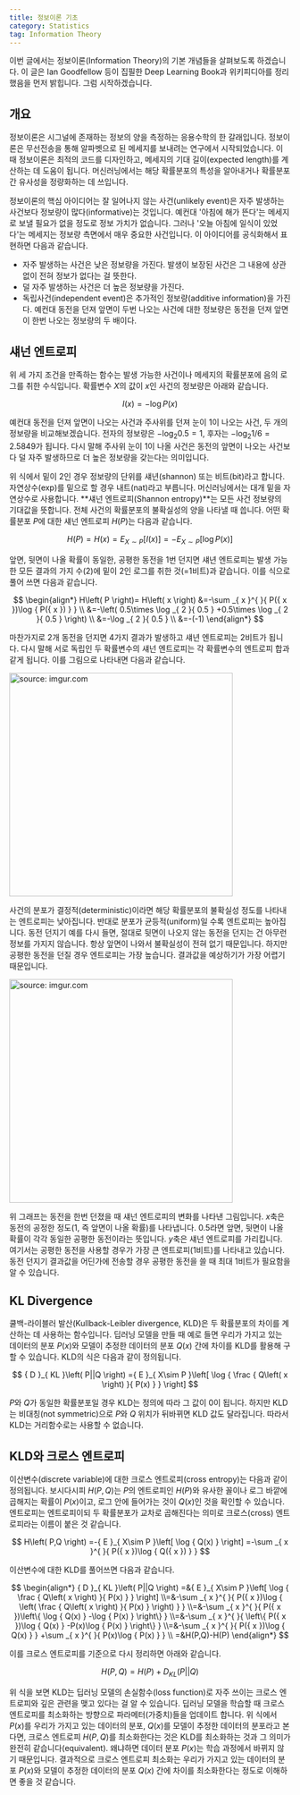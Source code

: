 ```yaml
---
title: 정보이론 기초
category: Statistics
tag: Information Theory
---
```


이번 글에서는 정보이론(Information Theory)의 기본 개념들을 살펴보도록 하겠습니다. 이 글은 Ian Goodfellow 등이 집필한 Deep Learning Book과 위키피디아를 정리했음을 먼저 밝힙니다. 그럼 시작하겠습니다.



## 개요

정보이론은 시그널에 존재하는 정보의 양을 측정하는 응용수학의 한 갈래입니다. 정보이론은 무선전송을 통해 알파벳으로 된 메세지를 보내려는 연구에서 시작되었습니다. 이 때 정보이론은 최적의 코드를 디자인하고, 메세지의 기대 길이(expected length)를 계산하는 데 도움이 됩니다. 머신러닝에서는 해당 확률분포의 특성을 알아내거나 확률분포 간 유사성을 정량화하는 데 쓰입니다.

정보이론의 핵심 아이디어는 잘 일어나지 않는 사건(unlikely event)은 자주 발생하는 사건보다 정보량이 많다(informative)는 것입니다. 예컨대 '아침에 해가 뜬다'는 메세지로 보낼 필요가 없을 정도로 정보 가치가 없습니다. 그러나 '오늘 아침에 일식이 있었다'는 메세지는 정보량 측면에서 매우 중요한 사건입니다. 이 아이디어를 공식화해서 표현하면 다음과 같습니다.

- 자주 발생하는 사건은 낮은 정보량을 가진다. 발생이 보장된 사건은 그 내용에 상관없이 전혀 정보가 없다는 걸 뜻한다.
- 덜 자주 발생하는 사건은 더 높은 정보량을 가진다.
- 독립사건(independent event)은 추가적인 정보량(additive information)을 가진다. 예컨대 동전을 던져 앞면이 두번 나오는 사건에 대한 정보량은 동전을 던져 앞면이 한번 나오는 정보량의 두 배이다.





## 섀넌 엔트로피

위 세 가지 조건을 만족하는 함수는 발생 가능한 사건이나 메세지의 확률분포에 음의 로그를 취한 수식입니다. 확률변수 $X$의 값이 $x$인 사건의 정보량은 아래와 같습니다.


$$
I\left( x \right) =-\log { P(x) }
$$


예컨대 동전을 던져 앞면이 나오는 사건과 주사위를 던져 눈이 1이 나오는 사건, 두 개의 정보량을 비교해보겠습니다. 전자의 정보량은 $-\log_{2}{0.5}=1$, 후자는 $-\log_{2}{1/6}=2.5849$가 됩니다. 다시 말해 주사위 눈이 1이 나올 사건은 동전의 앞면이 나오는 사건보다 덜 자주 발생하므로 더 높은 정보량을 갖는다는 의미입니다. 

위 식에서 밑이 2인 경우 정보량의 단위를 섀년(shannon) 또는 비트(bit)라고 합니다. 자연상수(exp)를 밑으로 할 경우 내트(nat)라고 부릅니다. 머신러닝에서는 대개 밑을 자연상수로 사용합니다. **섀넌 엔트로피(Shannon entropy)**는 모든 사건 정보량의 기대값을 뜻합니다. 전체 사건의 확률분포의 불확실성의 양을 나타낼 때 씁니다. 어떤 확률분포 $P$에 대한 섀넌 엔트로피 $H(P)$는 다음과 같습니다.


$$
H\left( P \right) =H\left( x\right) ={ E }_{ X\sim P }\left[ I\left( x \right)  \right] =-{ E }_{ X\sim P }\left[ \log { P(x) }  \right]
$$


앞면, 뒷면이 나올 확률이 동일한, 공평한 동전을 1번 던지면 섀년 엔트로피는 발생 가능한 모든 결과의 가지 수(2)에 밑이 2인 로그를 취한 것(=1비트)과 같습니다. 이를 식으로 풀어 쓰면 다음과 같습니다. 


$$
\begin{align*}
H\left( P \right)= H\left( x \right) &=-\sum _{ x }^{  }{ P({ x })\log { P({ x }) }  } \\ &=-\left( 0.5\times \log _{ 2 }{ 0.5 } +0.5\times \log _{ 2 }{ 0.5 }  \right) \\ &=-\log _{ 2 }{ 0.5 } \\ &=-(-1)
\end{align*}
$$




마찬가지로 2개 동전을 던지면 4가지 결과가 발생하고 섀년 엔트로피는 2비트가 됩니다. 다시 말해 서로 독립인 두 확률변수의 섀넌 엔트로피는 각 확률변수의 엔트로피 합과 같게 됩니다. 이를 그림으로 나타내면 다음과 같습니다.



<a href="https://imgur.com/PMVu70y"><img src="https://i.imgur.com/PMVu70y.jpg" width="400px" title="source: imgur.com" /></a>



사건의 분포가 결정적(deterministic)이라면 해당 확률분포의 불확실성 정도를 나타내는 엔트로피는 낮아집니다. 반대로 분포가 균등적(uniform)일 수록 엔트로피는 높아집니다. 동전 던지기 예를 다시 들면, 절대로 뒷면이 나오지 않는 동전을 던지는 건 아무런 정보를 가지지 않습니다. 항상 앞면이 나와서 불확실성이 전혀 없기 때문입니다. 하지만 공평한 동전을 던질 경우 엔트로피는 가장 높습니다. 결과값을 예상하기가 가장 어렵기 때문입니다. 



<a href="https://imgur.com/Pynf9sG"><img src="https://i.imgur.com/Pynf9sG.png" width="400px" title="source: imgur.com" /></a>



위 그래프는 동전을 한번 던졌을 때 섀넌 엔트로피의 변화를 나타낸 그림입니다. $x$축은 동전의 공정한 정도(1, 즉 앞면이 나올 확률)를 나타냅니다. 0.5라면 앞면, 뒷면이 나올 확률이 각각 동일한 공평한 동전이라는 뜻입니다. $y$축은 섀넌 엔트로피를 가리킵니다. 여기서는 공평한 동전을 사용할 경우가 가장 큰 엔트로피(1비트)를 나타내고 있습니다. 동전 던지기 결과값을 어딘가에 전송할 경우 공평한 동전을 쓸 때 최대 1비트가 필요함을 알 수 있습니다.





## KL Divergence

쿨백-라이블러 발산(Kullback-Leibler divergence, KLD)은 두 확률분포의 차이를 계산하는 데 사용하는 함수입니다. 딥러닝 모델을 만들 때 예로 들면 우리가 가지고 있는 데이터의 분포 $P(x)$와 모델이 추정한 데이터의 분포 $Q(x)$ 간에 차이를 KLD를 활용해 구할 수 있습니다. KLD의 식은 다음과 같이 정의됩니다.


$$
{ D }_{ KL }\left( P||Q \right) ={ E }_{ X\sim P }\left[ \log { \frac { Q\left( x \right)  }{ P(x) }  }  \right]
$$


$P$와 $Q$가 동일한 확률분포일 경우 KLD는 정의에 따라 그 값이 0이 됩니다. 하지만 KLD는 비대칭(not symmetric)으로 $P$와 $Q$ 위치가 뒤바뀌면 KLD 값도 달라집니다. 따라서 KLD는 거리함수로는 사용할 수 없습니다.





## KLD와 크로스 엔트로피

이산변수(discrete variable)에 대한 크로스 엔트로피(cross entropy)는 다음과 같이 정의됩니다. 보시다시피 $H(P,Q)$는 $P$의 엔트로피인 $H(P)$와 유사한 꼴이나 로그 바깥에 곱해지는 확률이 $P(x)$이고, 로그 안에 들어가는 것이 $Q(x)$인 것을 확인할 수 있습니다. 엔트로피는 엔트로피이되 두 확률분포가 교차로 곱해진다는 의미로 크로스(cross) 엔트로피라는 이름이 붙은 것 같습니다.


$$
H\left( P,Q \right) =-{ E }_{ X\sim P }\left[ \log { Q(x) }  \right] =-\sum _{ x }^{  }{ P({ x })\log { Q({ x }) }  }
$$


이산변수에 대한 KLD를 풀어쓰면 다음과 같습니다.


$$
\begin{align*}
{ D }_{ KL }\left( P||Q \right) =&{ E }_{ X\sim P }\left[ \log { \frac { Q\left( x \right)  }{ P(x) }  }  \right] \\=&-\sum _{ x }^{  }{ P({ x })\log { \left( \frac { Q\left( x \right)  }{ P(x) }  \right)  }  } \\=&-\sum _{ x }^{  }{ P({ x })\left\{ \log { Q(x) } -\log { P(x) }  \right\}  } \\=&-\sum _{ x }^{  }{ \left\{ P({ x })\log { Q(x) } -P(x)\log { P(x) }  \right\}  } \\=&-\sum _{ x }^{  }{ P({ x })\log { Q(x) }  } +\sum _{ x }^{  }{ P(x)\log { P(x) }  } \\ =&H(P,Q)-H(P)
\end{align*}
$$


이를 크로스 엔트로피를 기준으로 다시 정리하면 아래와 같습니다.


$$
H\left( P,Q \right) =H\left( P \right) +{ D }_{ KL }\left( P||Q \right)
$$


위 식을 보면 KLD는 딥러닝 모델의 손실함수(loss function)로 자주 쓰이는 크로스 엔트로피와 깊은 관련을 맺고 있다는 걸 알 수 있습니다. 딥러닝 모델을 학습할 때 크로스 엔트로피를 최소화하는 방향으로 파라메터(가중치)들을 업데이트 합니다. 위 식에서 $P(x)$를 우리가 가지고 있는 데이터의 분포, $Q(x)$를 모델이 추정한 데이터의 분포라고 본다면, 크로스 엔트로피 $H(P,Q)$를 최소화한다는 것은 KLD를 최소화하는 것과 그 의미가 완전히 같습니다(equivalent). 왜냐하면 데이터 분포 $P(x)$는 학습 과정에서 바뀌지 않기 때문입니다. 결과적으로 크로스 엔트로피 최소화는 우리가 가지고 있는 데이터의 분포 $P(x)$와 모델이 추정한 데이터의 분포 $Q(x)$ 간에 차이를 최소화한다는 정도로 이해하면 좋을 것 같습니다. 